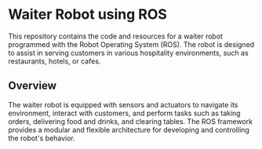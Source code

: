 # Waiter Robot using ROS

This repository contains the code and resources for a waiter robot programmed with the Robot Operating System (ROS). The robot is designed to assist in serving customers in various hospitality environments, such as restaurants, hotels, or cafes.

## Overview

The waiter robot is equipped with sensors and actuators to navigate its environment, interact with customers, and perform tasks such as taking orders, delivering food and drinks, and clearing tables. The ROS framework provides a modular and flexible architecture for developing and controlling the robot's behavior.
